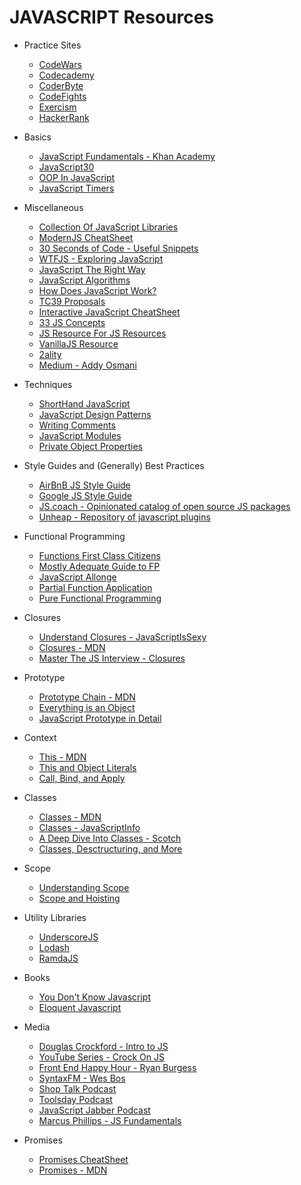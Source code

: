 # JAVASCRIPT Resources

* Practice Sites

  * [CodeWars](https://www.codewars.com)
  * [Codecademy](https://www.codecademy.com/en/tracks/javascript-combined)
  * [CoderByte](https://coderbyte.com/)
  * [CodeFights](https://codefights.com/)
  * [Exercism](http://exercism.io/)
  * [HackerRank](https://www.hackerrank.com/)

* Basics

  * [JavaScript Fundamentals - Khan Academy](https://www.khanacademy.org/computing/computer-programming/programming)
  * [JavaScript30](https://javascript30.com/)
  * [OOP In JavaScript](http://javascriptissexy.com/oop-in-javascript-what-you-need-to-know/)
  * [JavaScript Timers](https://johnresig.com/blog/how-javascript-timers-work/)

* Miscellaneous

  * [Collection Of JavaScript Libraries](https://github.com/sorrycc/awesome-javascript)
  * [ModernJS CheatSheet](https://mbeaudru.github.io/modern-js-cheatsheet/)
  * [30 Seconds of Code - Useful Snippets](https://github.com/Chalarangelo/30-seconds-of-code)
  * [WTFJS - Exploring JavaScript](https://github.com/denysdovhan/wtfjs)
  * [JavaScript The Right Way](http://jstherightway.org/)
  * [JavaScript Algorithms](https://github.com/trekhleb/javascript-algorithms)
  * [How Does JavaScript Work?](https://blog.sessionstack.com/how-does-javascript-actually-work-part-1-b0bacc073cf)
  * [TC39 Proposals](https://github.com/tc39/proposals)
  * [Interactive JavaScript CheatSheet](http://overapi.com/javascript#more)
  * [33 JS Concepts](https://github.com/leonardomso/33-js-concepts)
  * [JS Resource For JS Resources](http://superherojs.com/)
  * [VanillaJS Resource](http://youmightnotneedjquery.com/)
  * [2ality](2ality.com/)
  * [Medium - Addy Osmani](https://medium.com/@addyosmani)

* Techniques

  * [ShortHand JavaScript](https://www.sitepoint.com/shorthand-javascript-techniques/)
  * [JavaScript Design Patterns](https://addyosmani.com/resources/essentialjsdesignpatterns/book/)
  * [Writing Comments](https://css-tricks.com/the-art-of-comments/)
  * [JavaScript Modules](https://www.jvandemo.com/a-10-minute-primer-to-javascript-modules-module-formats-module-loaders-and-module-bundlers/)
  * [Private Object Properties](https://crockford.com/javascript/private.html)

* Style Guides and (Generally) Best Practices

  * [AirBnB JS Style Guide](https://github.com/airbnb/javascript)
  * [Google JS Style Guide](https://google.github.io/styleguide/jsguide.html)
  * [JS.coach - Opinionated catalog of open source JS packages](https://classic.js.coach/)
  * [Unheap - Repository of javascript plugins](http://www.unheap.com/)

* Functional Programming

  * [Functions First Class Citizens](http://ryanchristiani.com/functions-as-first-class-citizens-in-javascript/)
  * [Mostly Adequate Guide to FP](https://mostly-adequate.gitbooks.io/mostly-adequate-guide/)
  * [JavaScript Allonge](https://leanpub.com/javascriptallongesix/read)
  * [Partial Function Application](https://dev.to/ycmjason/how-to-make-functions-partially-applicable-in-javascript--416b)
  * [Pure Functional Programming](https://www.sitepoint.com/an-introduction-to-reasonably-pure-functional-programming/)

* Closures

  * [Understand Closures - JavaScriptIsSexy](http://javascriptissexy.com/understand-javascript-closures-with-ease/)
  * [Closures - MDN](https://developer.mozilla.org/en-US/docs/Web/JavaScript/Closures)
  * [Master The JS Interview - Closures](https://medium.com/javascript-scene/master-the-javascript-interview-what-is-a-closure-b2f0d2152b36)

* Prototype

  * [Prototype Chain - MDN](https://developer.mozilla.org/en-US/docs/Web/JavaScript/Inheritance_and_the_prototype_chain)
  * [Everything is an Object](http://radar.oreilly.com/2014/05/what-it-really-means-when-people-say-everything-in-javascript-is-an-object.html)
  * [JavaScript Prototype in Detail](http://javascriptissexy.com/javascript-prototype-in-plain-detailed-language/)

* Context

  * [This - MDN](https://developer.mozilla.org/en-US/docs/Web/JavaScript/Reference/Operators/this)
  * [This and Object Literals](https://blog.kevinchisholm.com/javascript/context-object-literals/)
  * [Call, Bind, and Apply](http://javascriptissexy.com/javascript-apply-call-and-bind-methods-are-essential-for-javascript-professionals/)

* Classes

  * [Classes - MDN](https://developer.mozilla.org/en-US/docs/Web/JavaScript/Reference/Classes)
  * [Classes - JavaScriptInfo](https://javascript.info/class)
  * [A Deep Dive Into Classes - Scotch](https://scotch.io/tutorials/better-javascript-with-es6-pt-ii-a-deep-dive-into-classes)
  * [Classes, Desctructuring, and More](https://github.com/DevMountain/javascript-iii-quokka)

* Scope

  * [Understanding Scope](https://toddmotto.com/everything-you-wanted-to-know-about-javascript-scope/)
  * [Scope and Hoisting](http://javascriptissexy.com/javascript-variable-scope-and-hoisting-explained/)

* Utility Libraries

  * [UnderscoreJS](http://underscorejs.org/)
  * [Lodash](https://lodash.com/)
  * [RamdaJS](http://ramdajs.com/)

* Books

  * [You Don't Know Javascript](https://github.com/getify/You-Dont-Know-JS)
  * [Eloquent Javascript](http://eloquentjavascript.net/)

* Media

  * [Douglas Crockford - Intro to JS](https://www.youtube.com/watch?v=v2ifWcnQs6M&list=PL5586336C26BDB324)
  * [YouTube Series - Crock On JS](https://www.youtube.com/playlist?list=PLlRSdZcxPj9_GK2i1KVvnZD9fVToABz3V)
  * [Front End Happy Hour - Ryan Burgess](http://frontendhappyhour.com/)
  * [SyntaxFM - Wes Bos](https://syntax.fm/)
  * [Shop Talk Podcast](http://shoptalkshow.com/)
  * [Toolsday Podcast](https://spec.fm/podcasts/toolsday)
  * [JavaScript Jabber Podcast](https://devchat.tv/js-jabber)
  * [Marcus Phillips - JS Fundamentals](https://www.youtube.com/playlist?list=PL37ZVnwpeshHVd9Zf92zW4UJGWzPHU3o4&utm_content=buffer1d707&utm_medium=social&utm_source=linkedin.com&utm_campaign=buffer)

* Promises

  * [Promises CheatSheet](https://frontarm.com/static/media/async-cheatsheet.5d9fee19.png)
  * [Promises - MDN](https://developer.mozilla.org/en-US/docs/Web/JavaScript/Reference/Global_Objects/Promise)
